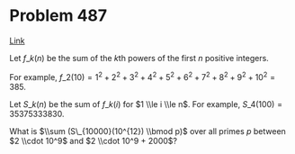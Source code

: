 # Problem 487

[Link](https://projecteuler.net/problem=487)

Let $f\_k(n)$ be the sum of the $k$th powers of the first $n$ positive integers.

For example, $f\_2(10) = 1^2 + 2^2 + 3^2 + 4^2 + 5^2 + 6^2 + 7^2 + 8^2 + 9^2 + 10^2 = 385$.

Let $S\_k(n)$ be the sum of $f\_k(i)$ for $1 \\le i \\le n$. For example, $S\_4(100) = 35375333830$.

What is $\\sum (S\_{10000}(10^{12}) \\bmod p)$ over all primes $p$ between $2 \\cdot 10^9$ and $2 \\cdot 10^9 + 2000$?